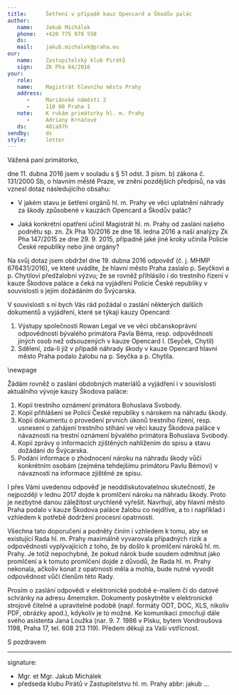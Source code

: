 ```yaml
---
title:      Šetření v případě kauz Opencard a Škodův palác
author:
   name:    Jakub Michálek
   phone:   +420 775 978 550
   ds:      
   mail:    jakub.michalek@praha.eu
our:
   name:    Zastupitelský klub Pirátů
   sign:    ZK Pha 84/2016
your:
   role:    
   name:    Magistrát hlavního města Prahy
   address:
      -     Mariánské náměstí 2
      -     110 00 Praha 1
   note:    K rukám primátorky hl. m. Prahy 
      -     Adriany Krnáčové
   ds:      48ia97h
sendby:     ds
style:      letter
---
```


Vážená paní primátorko,

dne 11. dubna 2016 jsem v souladu s § 51 odst. 3 písm. b) zákona č. 131/2000 Sb, o hlavním městě Praze, ve znění pozdějších předpisů, na vás vznesl dotaz následujícího obsahu:

* V jakém stavu je šetření orgánů hl. m. Prahy ve věci uplatnění náhrady za škody způsobené v kauzách Opencard a Škodův palác?

* Jaká konkrétní opatření učinil Magistrát hl. m. Prahy od zaslání našeho podnětu sp. zn. Zk Pha 10/2016 ze dne 18. ledna 2016 a naší analýzy Zk Pha 147/2015 ze dne 29. 9. 2015, případně jaké jiné kroky učinila Policie České republiky nebo jiné orgány? 

Na svůj dotaz jsem obdržel dne 19. dubna 2016 odpověď (č. j. MHMP 676431/2016), ve které uvádíte, že hlavní město Praha zaslalo p. Seyčkovi a p. Chytilovi předžalobní výzvu; že se rovněž přihlásilo i do trestního řízení v kauze Škodova paláce a čeká na vyjádření Policie České republiky v souvislosti s jejím dožádáním do Švýcarska. 

V souvislosti s ní bych Vás rád požádal o zaslání některých dalších dokumentů a vyjádření, které se týkají kauzy Opencard:

1. Výstupy společnosti Rowan Legal ve ve věci občanskoprávní odpovědnosti bývalého primátora Pavla Béma, resp. odpovědnosti jiných osob než odsouzených v kauze Opencard I. (Seyček, Chytil)
2. Sdělení, zda-li již v případě náhrady škody v kauze Opencard hlavní město Praha podalo žalobu na p. Seyčka a p. Chytila. 

\newpage

Žádám rovněž o zaslání obdobných materiálů a vyjádření i v souvislosti aktuálního vývoje kauzy Škodova paláce:

1. Kopii trestního oznámení primátora Bohuslava Svobody.
2. Kopii přihlášení se Policii České republiky s nárokem na náhradu škody. 
3. Kopii dokumentu o provedení prvních úkonů trestního řízení, resp. usnesení o zahájení trestního stíhání ve věci kauzy Škodova paláce v návaznosti na trestní oznámení bývalého primátora Bohuslava Svobody.
4. Kopii zprávy o informacích zjištěných nahlížením do spisu a stavu dožádání do Švýcarska.
5. Podání informace o zhodnocení nároku na náhradu škody vůči konkrétním osobám (zejména tehdejšímu primátoru Pavlu Bémovi) v návaznosti na informace zjištěné ze spisu. 

I přes Vámi uvedenou odpověď je neoddiskutovatelnou skutečností, že nejpozději v lednu 2017 dojde k promlčení nároku na náhradu škody. Proto je nezbytné danou záležitost urychleně vyřešit. Navrhuji, aby hlavní město Praha podalo v kauze Škodova paláce žalobu co nejdříve, a to i například i vzhledem k potřebě dodržení procesní opatrnosti. 

Všechna tato doporučení a podněty činím i vzhledem k tomu, aby se existující Rada hl. m. Prahy maximálně vyvarovala případných rizik a odpovědnosti vyplývajících z toho, že by došlo k promlčení nároků hl. m. Prahy. Je totiž nepochybné, že pokud nárok bude soudem odmítnut jako promlčení a k tomuto promlčení dojde z důvodů, že Rada hl. m. Prahy nekonala, ačkoliv konat z opatrnosti měla a mohla, bude nutné vyvodit odpovědnost vůči členům této Rady.

Prosím o zaslání odpovědi v elektronické podobě e-mailem či do datové schránky na adresu 4memzkm. Dokumenty poskytněte v elektronické strojově čitelné a upravitelné podobě (např. formáty ODT, DOC, XLS, nikoliv PDF, obrázky apod.), kdykoliv je to možné. Ke komunikaci zmocňuji dále svého asistenta Jana Loužka (nar. 9. 7. 1986 v Písku, bytem Vondroušova 1198, Praha 17, tel. 608 213 119). Předem děkuji za Vaši vstřícnost. 

S pozdravem

---
signature: 
  - Mgr. et Mgr. Jakub Michálek
  - předseda klubu Pirátů v Zastupitelstvu hl. m. Prahy
abbr:       jakub
...
